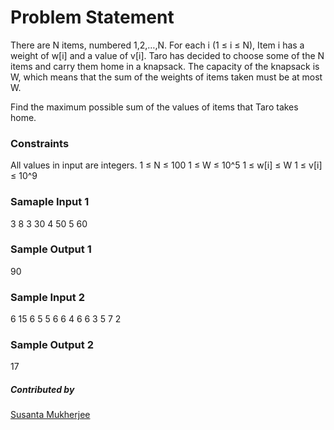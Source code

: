 # Problem Statement
There are N items, numbered 1,2,…,N. For each i (1 ≤ i ≤ N), Item i has a weight of w[i] and a value of v[i].
Taro has decided to choose some of the N items and carry them home in a knapsack. The capacity of the knapsack is W, which means that the sum of the weights of items taken must be at most W.

Find the maximum possible sum of the values of items that Taro takes home.

### Constraints
All values in input are integers.
1 ≤ N ≤ 100
1 ≤ W ≤ 10^5
1 ≤ w[i] ≤ W
1 ≤ v[i] ≤ 10^9

### Samaple Input 1
3 8
3 30
4 50
5 60
### Sample Output 1
90

### Sample Input 2 
6 15
6 5
5 6
6 4
6 6
3 5
7 2
### Sample Output 2 
17

##### Contributed by 
[Susanta Mukherjee](https://github.com/snape-here)
